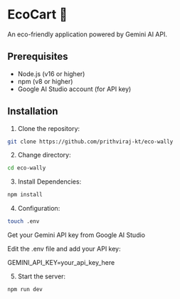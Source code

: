# EcoCart 🌱

An eco-friendly application powered by Gemini AI API.

## Prerequisites

- Node.js (v16 or higher)
- npm (v8 or higher)
- Google AI Studio account (for API key)

## Installation

1. Clone the repository:
```bash
git clone https://github.com/prithviraj-kt/eco-wally
```
2. Change directory:
```bash
cd eco-wally
```

3. Install Dependencies:
```bash
npm install
```

4. Configuration:
``` bash
touch .env
```

Get your Gemini API key from Google AI Studio

Edit the .env file and add your API key:

GEMINI_API_KEY=your_api_key_here

5. Start the server:
```bash
npm run dev
```
